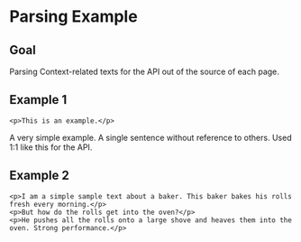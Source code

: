 # Parsing Example

## Goal

Parsing Context-related texts for the API out of the source of each page.

## Example 1

    <p>This is an example.</p>

A very simple example. A single sentence without reference to others. Used 1:1 like this for the API.

## Example 2

    <p>I am a simple sample text about a baker. This baker bakes his rolls fresh every morning.</p>
    <p>But how do the rolls get into the oven?</p>
    <p>He pushes all the rolls onto a large shove and heaves them into the oven. Strong performance.</p>

